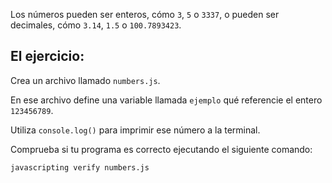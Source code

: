 Los números pueden ser enteros, cómo `3`, `5` o `3337`, o pueden ser decimales,
cómo `3.14`, `1.5` o `100.7893423`.

## El ejercicio:

Crea un archivo llamado `numbers.js`.

En ese archivo define una variable llamada `ejemplo` qué referencie el entero `123456789`.

Utiliza `console.log()` para imprimir ese número a la terminal.

Comprueba si tu programa es correcto ejecutando el siguiente comando:

`javascripting verify numbers.js`
